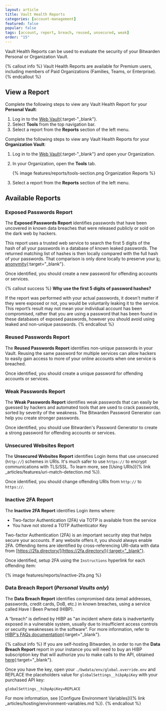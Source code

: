 ```yaml
---
layout: article
title: Vault Health Reports
categories: [account-management]
featured: false
popular: false
tags: [account, report, breach, reused, unsecured, weak]
order: "15"
---
```


Vault Health Reports can be used to evaluate the security of your Bitwarden Personal or Organization Vault.

{% callout info %}
Vault Health Reports are available for Premium users, including members of Paid Organizations (Families, Teams, or Enterprise).
{% endcallout %}

## View a Report

Complete the following steps to view any Vault Health Report for your **Personal Vault**:

1. Log in to the [Web Vault](https://vault.bitwarden.com){:target-"\_blank"}.
2. Select **Tools** from the top navigation bar.
3. Select a report from the **Reports** section of the left menu.

Complete the following steps to view any Vault Health Reports for your **Organization Vault**:

1. Log in to the [Web Vault](https://vault.bitwarden.com){:target-"\_blank"} and open your Organization.
2. In your Organization, open the **Tools** tab.

   {% image features/reports/tools-section.png Organization Reports %}
3. Select a report from the **Reports** section of the left menu.

## Available Reports

### Exposed Passwords Report

The **Exposed Passwords Report** identifies passwords that have been uncovered in known data breaches that were released publicly or sold on the dark web by hackers.

This report uses a trusted web service to search the first 5 digits of the hash of all your passwords in a database of known leaked passwords. The returned matching list of hashes is then locally compared with the full hash of your passwords. That comparison is only done locally to preserve your [k-anonymity](https://en.wikipedia.org/wiki/K-anonymity){:target="_blank"}.

Once identified, you should create a new password for offending accounts or services.

{% callout success %}
**Why use the first 5 digits of password hashes?**

If the report was performed with your actual passwords, it doesn't matter if they were exposed or not, you would be voluntarily leaking it to the service. This report’s result may not mean your individual account has been compromised, rather that you are using a password that has been found in these databases of exposed passwords, however you should avoid using leaked and non-unique passwords.
{% endcallout %}

### Reused Passwords Report

The **Reused Passwords Report** identifies non-unique passwords in your Vault. Reusing the same password for multiple services can allow hackers to easily gain access to more of your online accounts when one service is breached.

Once identified, you should create a unique password for offending accounts or services.

### Weak Passwords Report

The **Weak Passwords Report** identifies weak passwords that can easily be guessed by hackers and automated tools that are used to crack passwords, sorted by severity of the weakness. The Bitwarden Password Generator can help you create stronger passwords.

Once identified, you should use Bitwarden's Password Generator to create a strong password for offending accounts or services.

### Unsecured Websites Report

The **Unsecured Websites Report** identifies Login items that use unsecured (`http://`) schemes in URIs. It's much safer to use `https://` to encrypt communications with TLS/SSL. To learn more, see [Using URIs]({% link _articles/features/uri-match-detection.md %}).

Once identified, you should change offending URIs from `http://` to  `https://`.

### Inactive 2FA Report

The **Inactive 2FA Report** identifies Login items where:
- Two-factor Authentication (2FA) via TOTP is available from the service
- You have not stored a TOTP Authenticator Key

Two-factor Authentication (2FA) is an important security step that helps secure your accounts. If any website offers it, you should always enable 2FA. Offending items are identified by cross-referencing URI-data with data from [https://2fa.directory/](https://2fa.directory/){:target="_blank"}.

Once identified, setup 2FA using the `Instructions` hyperlink for each offending item:

{% image features/reports/inactive-2fa.png %}

### Data Breach Report (*Personal Vaults only*)

The **Data Breach Report** identifies compromised data (email addresses, passwords, credit cards, DoB, etc.) in known breaches, using a service called Have I Been Pwned (HIBP).

A “breach” is defined by HIBP as "an incident where data is inadvertantly exposed in a vulnerable system, usually due to insufficient access controls or security weaknesses in the software". For more information, refer to [HIBP's FAQs documentation](https://haveibeenpwned.com/FAQs){:target="\_blank"}.

{% callout info %}
If you are self-hosting Bitwarden, in order to run the **Data Breach Report** report in your instance you will need to buy an HIBP subscription key that will authorize you to make calls to the API, obtained [here](https://haveibeenpwned.com/API/Key){:target="_blank"}.

Once you have the key, open your `./bwdata/env/global.override.env` and REPLACE the placeholders value for `globalSettings__hibpApiKey` with your purchased API key:

```
globalSettings__hibpApiKey=REPLACE
```

For more information, see [Configure Environment Variables]({% link _articles/hosting/environment-variables.md %}).
{% endcallout %}
